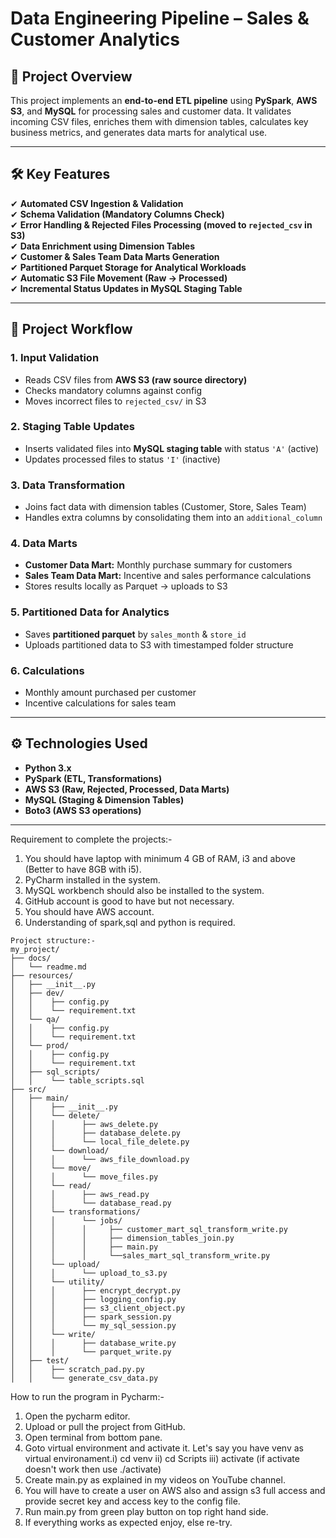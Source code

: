 # **Data Engineering Pipeline – Sales & Customer Analytics**

## **📌 Project Overview**

This project implements an **end-to-end ETL pipeline** using **PySpark**, **AWS S3**, and **MySQL** for processing sales and customer data. It validates incoming CSV files, enriches them with dimension tables, calculates key business metrics, and generates data marts for analytical use.

---

## **🛠️ Key Features**

✔ **Automated CSV Ingestion & Validation**  
✔ **Schema Validation (Mandatory Columns Check)**  
✔ **Error Handling & Rejected Files Processing (moved to `rejected_csv` in S3)**  
✔ **Data Enrichment using Dimension Tables**  
✔ **Customer & Sales Team Data Marts Generation**  
✔ **Partitioned Parquet Storage for Analytical Workloads**  
✔ **Automatic S3 File Movement (Raw → Processed)**  
✔ **Incremental Status Updates in MySQL Staging Table**

---

## **📂 Project Workflow**

### **1. Input Validation**
- Reads CSV files from **AWS S3 (raw source directory)**  
- Checks mandatory columns against config  
- Moves incorrect files to `rejected_csv/` in S3

### **2. Staging Table Updates**
- Inserts validated files into **MySQL staging table** with status `'A'` (active)  
- Updates processed files to status `'I'` (inactive)

### **3. Data Transformation**
- Joins fact data with dimension tables (Customer, Store, Sales Team)  
- Handles extra columns by consolidating them into an `additional_column`

### **4. Data Marts**
- **Customer Data Mart:** Monthly purchase summary for customers  
- **Sales Team Data Mart:** Incentive and sales performance calculations  
- Stores results locally as Parquet → uploads to S3

### **5. Partitioned Data for Analytics**
- Saves **partitioned parquet** by `sales_month` & `store_id`  
- Uploads partitioned data to S3 with timestamped folder structure

### **6. Calculations**
- Monthly amount purchased per customer  
- Incentive calculations for sales team

---

## **⚙️ Technologies Used**

- **Python 3.x**
- **PySpark (ETL, Transformations)**
- **AWS S3 (Raw, Rejected, Processed, Data Marts)**
- **MySQL (Staging & Dimension Tables)**
- **Boto3 (AWS S3 operations)**

---

Requirement to complete the projects:-
1. You should have laptop with minimum 4 GB of RAM, i3 and above (Better to have 8GB with i5).
2. PyCharm installed in the system.
4. MySQL workbench should also be installed to the system.
5. GitHub account is good to have but not necessary.
5. You should have AWS account.
6. Understanding of spark,sql and python is required.

```plaintext
Project structure:-
my_project/
├── docs/
│   └── readme.md
├── resources/
│   ├── __init__.py
│   ├── dev/
│   │    ├── config.py
│   │    └── requirement.txt
│   └── qa/
│   │    ├── config.py
│   │    └── requirement.txt
│   └── prod/
│   │    ├── config.py
│   │    └── requirement.txt
│   ├── sql_scripts/
│   │    └── table_scripts.sql
├── src/
│   ├── main/
│   │    ├── __init__.py
│   │    └── delete/
│   │    │      ├── aws_delete.py
│   │    │      ├── database_delete.py
│   │    │      └── local_file_delete.py
│   │    └── download/
│   │    │      └── aws_file_download.py
│   │    └── move/
│   │    │      └── move_files.py
│   │    └── read/
│   │    │      ├── aws_read.py
│   │    │      └── database_read.py
│   │    └── transformations/
│   │    │      └── jobs/
│   │    │      │     ├── customer_mart_sql_transform_write.py
│   │    │      │     ├── dimension_tables_join.py
│   │    │      │     ├── main.py
│   │    │      │     └──sales_mart_sql_transform_write.py
│   │    └── upload/
│   │    │      └── upload_to_s3.py
│   │    └── utility/
│   │    │      ├── encrypt_decrypt.py
│   │    │      ├── logging_config.py
│   │    │      ├── s3_client_object.py
│   │    │      ├── spark_session.py
│   │    │      └── my_sql_session.py
│   │    └── write/
│   │    │      ├── database_write.py
│   │    │      └── parquet_write.py
│   ├── test/
│   │    ├── scratch_pad.py.py
│   │    └── generate_csv_data.py
```

How to run the program in Pycharm:-
1. Open the pycharm editor.
2. Upload or pull the project from GitHub.
3. Open terminal from bottom pane.
4. Goto virtual environment and activate it. Let's say you have venv as virtual environament.i) cd venv ii) cd Scripts iii) activate (if activate doesn't work then use ./activate)
5. Create main.py as explained in my videos on YouTube channel.
6. You will have to create a user on AWS also and assign s3 full access and provide secret key and access key to the config file.
6. Run main.py from green play button on top right hand side.
7. If everything works as expected enjoy, else re-try.


